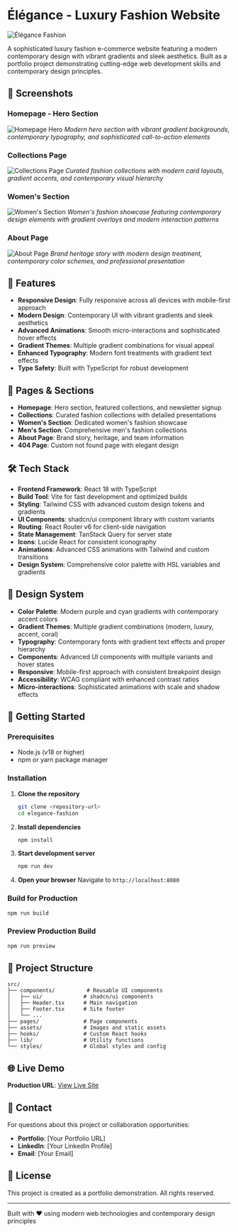 # Élégance - Luxury Fashion Website

![Élégance Fashion](https://lovable.dev/opengraph-image-p98pqg.png)

A sophisticated luxury fashion e-commerce website featuring a modern contemporary design with vibrant gradients and sleek aesthetics. Built as a portfolio project demonstrating cutting-edge web development skills and contemporary design principles.

## 📸 Screenshots

### Homepage - Hero Section
![Homepage Hero](./public/screenshots/homepage-hero.jpg)
*Modern hero section with vibrant gradient backgrounds, contemporary typography, and sophisticated call-to-action elements*

### Collections Page
![Collections Page](./public/screenshots/collections-page.jpg)
*Curated fashion collections with modern card layouts, gradient accents, and contemporary visual hierarchy*

### Women's Section
![Women's Section](./public/screenshots/women-section.jpg)
*Women's fashion showcase featuring contemporary design elements with gradient overlays and modern interaction patterns*

### About Page
![About Page](./public/screenshots/about-page.jpg)
*Brand heritage story with modern design treatment, contemporary color schemes, and professional presentation*

## 🌟 Features

- **Responsive Design**: Fully responsive across all devices with mobile-first approach
- **Modern Design**: Contemporary UI with vibrant gradients and sleek aesthetics
- **Advanced Animations**: Smooth micro-interactions and sophisticated hover effects
- **Gradient Themes**: Multiple gradient combinations for visual appeal
- **Enhanced Typography**: Modern font treatments with gradient text effects
- **Type Safety**: Built with TypeScript for robust development

## 📱 Pages & Sections

- **Homepage**: Hero section, featured collections, and newsletter signup
- **Collections**: Curated fashion collections with detailed presentations
- **Women's Section**: Dedicated women's fashion showcase
- **Men's Section**: Comprehensive men's fashion collections
- **About Page**: Brand story, heritage, and team information
- **404 Page**: Custom not found page with elegant design

## 🛠️ Tech Stack

- **Frontend Framework**: React 18 with TypeScript
- **Build Tool**: Vite for fast development and optimized builds
- **Styling**: Tailwind CSS with advanced custom design tokens and gradients
- **UI Components**: shadcn/ui component library with custom variants
- **Routing**: React Router v6 for client-side navigation
- **State Management**: TanStack Query for server state
- **Icons**: Lucide React for consistent iconography
- **Animations**: Advanced CSS animations with Tailwind and custom transitions
- **Design System**: Comprehensive color palette with HSL variables and gradients

## 🎨 Design System

- **Color Palette**: Modern purple and cyan gradients with contemporary accent colors
- **Gradient Themes**: Multiple gradient combinations (modern, luxury, accent, coral)
- **Typography**: Contemporary fonts with gradient text effects and proper hierarchy
- **Components**: Advanced UI components with multiple variants and hover states
- **Responsive**: Mobile-first approach with consistent breakpoint design
- **Accessibility**: WCAG compliant with enhanced contrast ratios
- **Micro-interactions**: Sophisticated animations with scale and shadow effects

## 🚀 Getting Started

### Prerequisites

- Node.js (v18 or higher)
- npm or yarn package manager

### Installation

1. **Clone the repository**
   ```bash
   git clone <repository-url>
   cd elegance-fashion
   ```

2. **Install dependencies**
   ```bash
   npm install
   ```

3. **Start development server**
   ```bash
   npm run dev
   ```

4. **Open your browser**
   Navigate to `http://localhost:8080`

### Build for Production

```bash
npm run build
```

### Preview Production Build

```bash
npm run preview
```

## 📁 Project Structure

```
src/
├── components/          # Reusable UI components
│   ├── ui/             # shadcn/ui components
│   ├── Header.tsx      # Main navigation
│   ├── Footer.tsx      # Site footer
│   └── ...
├── pages/              # Page components
├── assets/             # Images and static assets
├── hooks/              # Custom React hooks
├── lib/                # Utility functions
└── styles/             # Global styles and config
```

## 🌐 Live Demo

**Production URL**: [View Live Site](https://lovable.dev/projects/2a9b67ed-e449-42ed-a405-053ee07f7990)

## 📧 Contact

For questions about this project or collaboration opportunities:

- **Portfolio**: [Your Portfolio URL]
- **LinkedIn**: [Your LinkedIn Profile]
- **Email**: [Your Email]

## 📄 License

This project is created as a portfolio demonstration. All rights reserved.

---

Built with ❤️ using modern web technologies and contemporary design principles
